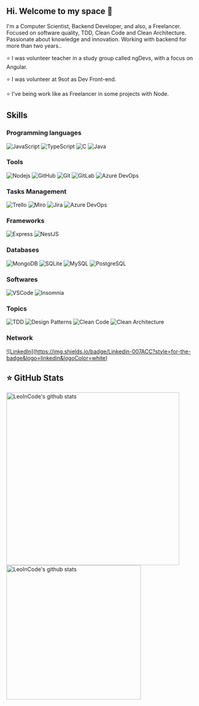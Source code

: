 ## Hi. Welcome to my space 👋
I'm a Computer Scientist, Backend Developer, and also, a Freelancer. Focused on software quality, TDD, Clean Code and Clean Architecture. Passionate about knowledge and innovation. Working with backend for more than two years..

⭐ I was volunteer teacher in a study group called ngDevs, with a focus on Angular.

⭐ I was volunteer at 9sot as Dev Front-end.

⭐ I've being work like as Freelancer in some projects with Node.

## Skills

### Programming languages
![JavaScript](https://img.shields.io/badge/JavaScript-323330?style=for-the-badge&logo=javascript&logoColor=F7DF1E)
![TypeScript](https://img.shields.io/badge/TypeScript-007ACC?style=for-the-badge&logo=typescript&logoColor=white)
![C](https://img.shields.io/badge/C-00599C?style=for-the-badge&logo=c&logoColor=white)
![Java](https://img.shields.io/badge/Java-ED8B00?style=for-the-badge&logo=java&logoColor=white)

### Tools
![Nodejs](https://img.shields.io/badge/Node.js-43853D?style=for-the-badge&logo=node.js&logoColor=white)
![GitHub](https://img.shields.io/badge/GitHub-100000?style=for-the-badge&logo=github&logoColor=white)
![Git](https://img.shields.io/badge/GIT-E44C30?style=for-the-badge&logo=git&logoColor=white)
![GitLab](https://img.shields.io/badge/GitLab-E44C30?style=for-the-badge&logo=gitlab&logoColor=white)
![Azure DevOps](https://img.shields.io/badge/Azure_DevOps-00599C?style=for-the-badge&logo=azuredevops&logoColor=white)

### Tasks Management
![Trello](https://img.shields.io/badge/Trello-0052CC?style=for-the-badge&logo=trello&logoColor=white)
![Miro](https://img.shields.io/badge/Miro-050038?style=for-the-badge&logo=Miro&logoColor=white)
![Jira](https://img.shields.io/badge/JIRA-007ACC?style=for-the-badge&logo=Jira&logoColor=white)
![Azure DevOps](https://img.shields.io/badge/Azure_DevOps-00599C?style=for-the-badge&logo=azuredevops&logoColor=white)

### Frameworks
![Express](https://img.shields.io/badge/Express.js-404D59?style=for-the-badge)
![NestJS](https://img.shields.io/badge/Nest_JS-FF0000?style=for-the-badge&logo=nestjs&logoColor=white)

### Databases
![MongoDB](https://img.shields.io/badge/MongoDB-4EA94B?style=for-the-badge&logo=mongodb&logoColor=white)
![SQLite](https://img.shields.io/badge/SQLite-07405E?style=for-the-badge&logo=sqlite&logoColor=white)
![MySQL](https://img.shields.io/badge/MySQL-00000F?style=for-the-badge&logo=mysql&logoColor=white)
![PostgreSQL](https://img.shields.io/badge/PostgreSQL-007ACC?style=for-the-badge&logo=postgresql&logoColor=white)

### Softwares
![VSCode](https://img.shields.io/badge/Visual_Studio_Code-0078D4?style=for-the-badge&logo=visual%20studio%20code&logoColor=white)
![Insomnia](https://img.shields.io/badge/Insomnia-563D7C?style=for-the-badge&logo=insomnia&logoColor=white)

### Topics
![TDD](https://img.shields.io/badge/TDD-009000?style=for-the-badge&logo=tdd&logoColor=white)
![Design Patterns](https://img.shields.io/badge/Design_Patterns-00599C?style=for-the-badge&logo=desingpatterns&logoColor=white)
![Clean Code](https://img.shields.io/badge/Clean_Code-007ACC?style=for-the-badge&logo=cleancode&logoColor=white)
![Clean Architecture](https://img.shields.io/badge/Clean_Architecture-050038?style=for-the-badge&logo=cleanarchitecture&logoColor=white)


### Network

<a href="https://www.linkedin.com/in/leonardo-mendes-s553" alt="Linkedin">
  ![LinkedIn](https://img.shields.io/badge/Linkedin-007ACC?style=for-the-badge&logo=linkedin&logoColor=white)
</a>


## ⭐ GitHub Stats
  <p>
    <img src="https://github-readme-stats.vercel.app/api?username=LeoInCode&show_icons=true&theme=radical" alt="LeoInCode's github stats" width="450px"/>
    <img src="https://github-readme-stats.vercel.app/api/top-langs/?username=LeoInCode&layout=compact&show_icons=true&theme=radical" alt="LeoInCode's github stats" width="350px"/>
  </p>
